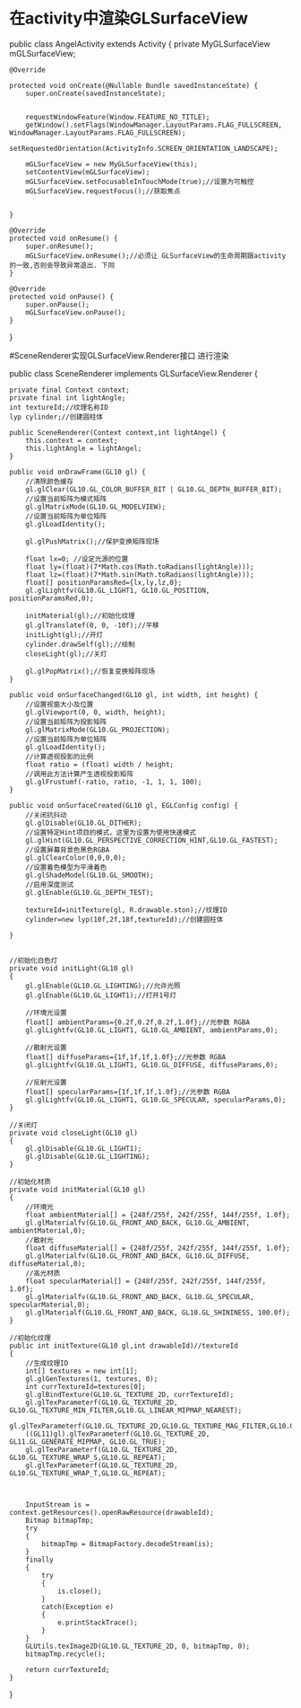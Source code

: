 # 在activity中渲染GLSurfaceView


public class AngelActivity extends Activity {
    private MyGLSurfaceView mGLSurfaceView;

    @Override
    
    protected void onCreate(@Nullable Bundle savedInstanceState) {
        super.onCreate(savedInstanceState);


        requestWindowFeature(Window.FEATURE_NO_TITLE);
        getWindow().setFlags(WindowManager.LayoutParams.FLAG_FULLSCREEN, WindowManager.LayoutParams.FLAG_FULLSCREEN);
        setRequestedOrientation(ActivityInfo.SCREEN_ORIENTATION_LANDSCAPE);

        mGLSurfaceView = new MyGLSurfaceView(this);
        setContentView(mGLSurfaceView);
        mGLSurfaceView.setFocusableInTouchMode(true);//设置为可触控
        mGLSurfaceView.requestFocus();//获取焦点


    }

    @Override
    protected void onResume() {
        super.onResume();
        mGLSurfaceView.onResume();//必须让 GLSurfaceView的生命周期跟activity的一致,否则会导致异常退出. 下同 
    }

    @Override
    protected void onPause() {
        super.onPause();
        mGLSurfaceView.onPause();
    }
}

#SceneRenderer实现GLSurfaceView.Renderer接口 进行渲染 

 public  class SceneRenderer implements GLSurfaceView.Renderer {


    private final Context context;
    private final int lightAngle;
    int textureId;//纹理名称ID
    lyp cylinder;//创建圆柱体

    public SceneRenderer(Context context,int lightAngel) {
        this.context = context;
        this.lightAngle = lightAngel;
    }

    public void onDrawFrame(GL10 gl) {
        //清除颜色缓存
        gl.glClear(GL10.GL_COLOR_BUFFER_BIT | GL10.GL_DEPTH_BUFFER_BIT);
        //设置当前矩阵为模式矩阵
        gl.glMatrixMode(GL10.GL_MODELVIEW);
        //设置当前矩阵为单位矩阵
        gl.glLoadIdentity();

        gl.glPushMatrix();//保护变换矩阵现场

        float lx=0; //设定光源的位置
        float ly=(float)(7*Math.cos(Math.toRadians(lightAngle)));
        float lz=(float)(7*Math.sin(Math.toRadians(lightAngle)));
        float[] positionParamsRed={lx,ly,lz,0};
        gl.glLightfv(GL10.GL_LIGHT1, GL10.GL_POSITION, positionParamsRed,0);

        initMaterial(gl);//初始化纹理
        gl.glTranslatef(0, 0, -10f);//平移
        initLight(gl);//开灯
        cylinder.drawSelf(gl);//绘制
        closeLight(gl);//关灯

        gl.glPopMatrix();//恢复变换矩阵现场
    }

    public void onSurfaceChanged(GL10 gl, int width, int height) {
        //设置视窗大小及位置
        gl.glViewport(0, 0, width, height);
        //设置当前矩阵为投影矩阵
        gl.glMatrixMode(GL10.GL_PROJECTION);
        //设置当前矩阵为单位矩阵
        gl.glLoadIdentity();
        //计算透视投影的比例
        float ratio = (float) width / height;
        //调用此方法计算产生透视投影矩阵
        gl.glFrustumf(-ratio, ratio, -1, 1, 1, 100);
    }

    public void onSurfaceCreated(GL10 gl, EGLConfig config) {
        //关闭抗抖动
        gl.glDisable(GL10.GL_DITHER);
        //设置特定Hint项目的模式，这里为设置为使用快速模式
        gl.glHint(GL10.GL_PERSPECTIVE_CORRECTION_HINT,GL10.GL_FASTEST);
        //设置屏幕背景色黑色RGBA
        gl.glClearColor(0,0,0,0);
        //设置着色模型为平滑着色
        gl.glShadeModel(GL10.GL_SMOOTH);
        //启用深度测试
        gl.glEnable(GL10.GL_DEPTH_TEST);

        textureId=initTexture(gl, R.drawable.ston);//纹理ID
        cylinder=new lyp(10f,2f,18f,textureId);//创建圆柱体

    }


    //初始化白色灯
    private void initLight(GL10 gl)
    {
        gl.glEnable(GL10.GL_LIGHTING);//允许光照
        gl.glEnable(GL10.GL_LIGHT1);//打开1号灯

        //环境光设置
        float[] ambientParams={0.2f,0.2f,0.2f,1.0f};//光参数 RGBA
        gl.glLightfv(GL10.GL_LIGHT1, GL10.GL_AMBIENT, ambientParams,0);

        //散射光设置
        float[] diffuseParams={1f,1f,1f,1.0f};//光参数 RGBA
        gl.glLightfv(GL10.GL_LIGHT1, GL10.GL_DIFFUSE, diffuseParams,0);

        //反射光设置
        float[] specularParams={1f,1f,1f,1.0f};//光参数 RGBA
        gl.glLightfv(GL10.GL_LIGHT1, GL10.GL_SPECULAR, specularParams,0);
    }

    //关闭灯
    private void closeLight(GL10 gl)
    {
        gl.glDisable(GL10.GL_LIGHT1);
        gl.glDisable(GL10.GL_LIGHTING);
    }

    //初始化材质
    private void initMaterial(GL10 gl)
    {
        //环境光
        float ambientMaterial[] = {248f/255f, 242f/255f, 144f/255f, 1.0f};
        gl.glMaterialfv(GL10.GL_FRONT_AND_BACK, GL10.GL_AMBIENT, ambientMaterial,0);
        //散射光
        float diffuseMaterial[] = {248f/255f, 242f/255f, 144f/255f, 1.0f};
        gl.glMaterialfv(GL10.GL_FRONT_AND_BACK, GL10.GL_DIFFUSE, diffuseMaterial,0);
        //高光材质
        float specularMaterial[] = {248f/255f, 242f/255f, 144f/255f, 1.0f};
        gl.glMaterialfv(GL10.GL_FRONT_AND_BACK, GL10.GL_SPECULAR, specularMaterial,0);
        gl.glMaterialf(GL10.GL_FRONT_AND_BACK, GL10.GL_SHININESS, 100.0f);
    }

    //初始化纹理
    public int initTexture(GL10 gl,int drawableId)//textureId
    {
        //生成纹理ID
        int[] textures = new int[1];
        gl.glGenTextures(1, textures, 0);
        int currTextureId=textures[0];
        gl.glBindTexture(GL10.GL_TEXTURE_2D, currTextureId);
        gl.glTexParameterf(GL10.GL_TEXTURE_2D, GL10.GL_TEXTURE_MIN_FILTER,GL10.GL_LINEAR_MIPMAP_NEAREST);
        gl.glTexParameterf(GL10.GL_TEXTURE_2D,GL10.GL_TEXTURE_MAG_FILTER,GL10.GL_LINEAR_MIPMAP_LINEAR);
        ((GL11)gl).glTexParameterf(GL10.GL_TEXTURE_2D, GL11.GL_GENERATE_MIPMAP, GL10.GL_TRUE);
        gl.glTexParameterf(GL10.GL_TEXTURE_2D, GL10.GL_TEXTURE_WRAP_S,GL10.GL_REPEAT);
        gl.glTexParameterf(GL10.GL_TEXTURE_2D, GL10.GL_TEXTURE_WRAP_T,GL10.GL_REPEAT);



        InputStream is = context.getResources().openRawResource(drawableId);
        Bitmap bitmapTmp;
        try
        {
            bitmapTmp = BitmapFactory.decodeStream(is);
        }
        finally
        {
            try
            {
                is.close();
            }
            catch(Exception e)
            {
                e.printStackTrace();
            }
        }
        GLUtils.texImage2D(GL10.GL_TEXTURE_2D, 0, bitmapTmp, 0);
        bitmapTmp.recycle();

        return currTextureId;
    }

}
